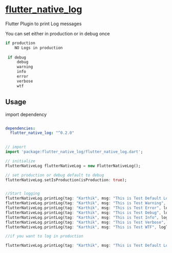 # [flutter_native_log](https://pub.dartlang.org/packages/flutter_native_log)

Flutter Plugin to print Log messages 

You can set either in production or in debug once
```java
if production
    NO Logs in production
  
 if debug 
     debug
     warning
     info
     error
     verbose
     wtf  
```

## Usage

import dependency


```yaml

dependencies:
  flutter_native_log: "^0.2.0"
  
```

```dart
// import
import 'package:flutter_native_log/flutter_native_log.dart';

// initialize
FlutterNativeLog flutterNativeLog = new FlutterNativeLog();

// set production or debug default to debug
flutterNativeLog.setIsProduction(isProduction: true);


//Start logging
flutterNativeLog.printLog(tag: "Karthik", msg: "This is Test Default Log"); // default logType
flutterNativeLog.printLog(tag: "Karthik", msg: "This is Test Warning", logType: Log.WARNING); // logType = warning
flutterNativeLog.printLog(tag: "Karthik", msg: "This is Test Error", logType: Log.ERROR); // logType = error
flutterNativeLog.printLog(tag: "Karthik", msg: "This is Test Debug", logType: Log.DEBUG); // logType = debug
flutterNativeLog.printLog(tag: "Karthik", msg: "This is Test Info", logType: Log.INFO); // logType = debug
flutterNativeLog.printLog(tag: "Karthik", msg: "This is Test Verbose", logType: Log.VERBOSE); // logType = debug
flutterNativeLog.printLog(tag: "Karthik", msg: "This is Test WTF", logType: Log.WTF); // logType = debug

//if you want to log in production

flutterNativeLog.printLog(tag: "Karthik", msg: "This is Test Default Log", forceLog: true);

```

